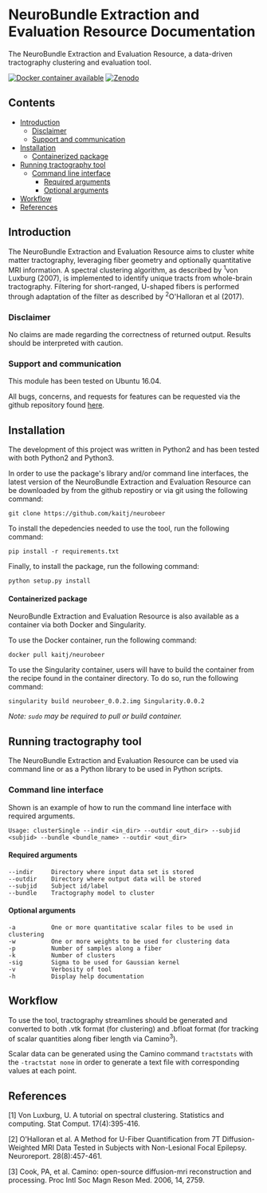 # NeuroBundle Extraction and Evaluation Resource Documentation

The NeuroBundle Extraction and Evaluation Resource, a data-driven tractography clustering and evaluation tool.

[![Docker container available](https://img.shields.io/badge/docker-kaitj/neurobeer-brightgreen.svg?logo=docker&style=flat)](https://hub.docker.com/r/kaitj/neurobeer/tags/) 
[![Zenodo](https://zenodo.org/badge/198719661.svg)](https://zenodo.org/badge/latestdoi/198719661)

## Contents
* [Introduction](#introduction)
    * [Disclaimer](#disclaimer)
    * [Support and communication](#support)
* [Installation](#installation)
    * [Containerized package](#container)
* [Running tractography tool](#runmain)
    * [Command line interface](#cli)
        * [Required arguments](#reqarg)
        * [Optional arguments](#optarg)
* [Workflow](#workflow)
* [References](#references)


## Introduction <a name="introduction"></a>
The NeuroBundle Extraction and Evaluation Resource aims to cluster white matter tractography, leveraging fiber geometry and optionally quantitative MRI information. A spectral clustering algorithm, as described by <sup>1</sup>von Luxburg (2007), is implemented to identify unique tracts from whole-brain tractography. Filtering for short-ranged, U-shaped fibers is performed through adaptation of the filter as described by <sup>2</sup>O'Halloran et al (2017).

### Disclaimer <a name="disclaimer"></a>
No claims are made regarding the correctness of returned output. Results should be interpreted with caution.

### Support and communication <a name="support"></a>
This module has been tested on Ubuntu 16.04.

All bugs, concerns, and requests for features can be requested via the github repository found [here](https://github.com/kaitj/neurobeer/issues).

## Installation <a name="installation"></a>
The development of this project was written in Python2 and has been tested with both Python2 and Python3.

In order to use the package's library and/or command line interfaces, the latest version of the NeuroBundle Extraction and Evaluation Resource can be downloaded by from the github repostiry or via git using the following command:

`git clone https://github.com/kaitj/neurobeer`

To install the depedencies needed to use the tool, run the following command:

`pip install -r requirements.txt`

Finally, to install the package, run the following command:

`python setup.py install`

#### Containerized package <a name="container"></a>

NeuroBundle Extraction and Evaluation Resource is also available as a container via both Docker and Singularity.

To use the Docker container, run the following command:

`docker pull kaitj/neurobeer`

To use the Singularity container, users will have to build the container from the recipe found in the container directory. To do so, run the following command:

`singularity build neurobeer_0.0.2.img Singularity.0.0.2`

_Note: `sudo` may be required to pull or build container._

## Running tractography tool <a name="runmain"></a>
The NeuroBundle Extraction and Evaluation Resource can be used via command line or as a Python library to be used in Python scripts.

### Command line interface <a name="cli"></a>
Shown is an example of how to run the command line interface with required arguments.
```
Usage: clusterSingle --indir <in_dir> --outdir <out_dir> --subjid <subjid> --bundle <bundle_name> --outdir <out_dir>
```

#### Required arguments <a name="reqarg"></a>
```
--indir     Directory where input data set is stored
--outdir    Directory where output data will be stored
--subjid    Subject id/label
--bundle    Tractography model to cluster
```

#### Optional arguments <a name="optarg"></a>

```
-a          One or more quantitative scalar files to be used in clustering
-w          One or more weights to be used for clustering data
-p          Number of samples along a fiber
-k          Number of clusters
-sig        Sigma to be used for Gaussian kernel
-v          Verbosity of tool
-h          Display help documentation
```

## Workflow <a name="workflow"></a>
To use the tool, tractography streamlines should be generated and converted to both .vtk format (for clustering) and .bfloat format (for tracking of scalar quantities along fiber length via Camino<sup>3</sup>).

Scalar data can be generated using the Camino command `tractstats` with the `-tractstat none` in order to generate a text file with corresponding values at each point.

## References <a name="references"></a>
[1] Von Luxburg, U. A tutorial on spectral clustering. Statistics and computing. Stat Comput. 17(4):395-416.

[2] O'Halloran et al. A Method for U-Fiber Quantification from 7T Diffusion-Weighted MRI Data Tested in Subjects with Non-Lesional Focal Epilepsy. Neuroreport. 28(8):457-461.

[3] Cook, PA, et al. Camino: open-source diffusion-mri reconstruction and processing. Proc Intl Soc Magn Reson Med. 2006, 14, 2759.
